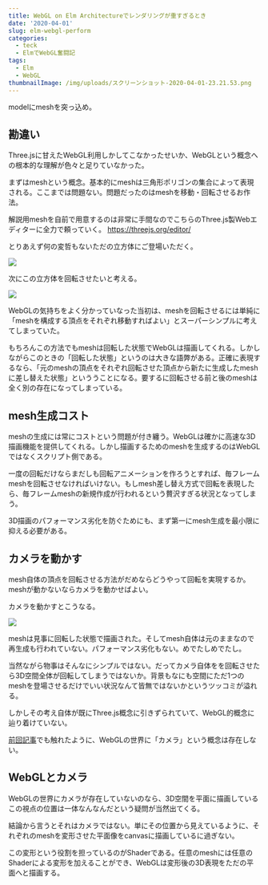 ```yaml
---
title: WebGL on Elm Architectureでレンダリングが重すぎるとき
date: '2020-04-01'
slug: elm-webgl-perform
categories:
  - teck
  - ElmでWebGL奮闘記
tags:
  - Elm
  - WebGL
thumbnailImage: /img/uploads/スクリーンショット-2020-04-01-23.21.53.png
---
```

modelにmeshを突っ込め。

<!--more-->

## 勘違い

Three.jsに甘えたWebGL利用しかしてこなかったせいか、WebGLという概念への根本的な理解が色々と足りていなかった。

まずはmeshという概念。基本的にmeshは三角形ポリゴンの集合によって表現される。ここまでは問題ない。問題だったのはmeshを移動・回転させるお作法。

解説用meshを自前で用意するのは非常に手間なのでこちらのThree.js製Webエディターに全力で頼っていく。 https://threejs.org/editor/

とりあえず何の変哲もないただの立方体にご登場いただく。

![](/img/uploads/スクリーンショット-2020-04-05-11.28.56.png)

次にこの立方体を回転させたいと考える。

![](/img/uploads/スクリーンショット-2020-04-05-11.28.27.png)

WebGLの気持ちをよく分かっていなった当初は、meshを回転させるには単純に「meshを構成する頂点をそれぞれ移動すればよい」とスーパーシンプルに考えてしまっていた。

もちろんこの方法でもmeshは回転した状態でWebGLは描画してくれる。しかしながらこのときの「回転した状態」というのは大きな語弊がある。正確に表現するなら、「元のmeshの頂点をそれぞれ回転させた頂点から新たに生成したmeshに差し替えた状態」といううことになる。要するに回転させる前と後のmeshは全く別の存在になってしまっている。

## mesh生成コスト

meshの生成には常にコストという問題が付き纏う。WebGLは確かに高速な3D描画機能を提供してくれる。しかし描画するためのmeshを生成するのはWebGLではなくスクリプト側である。

一度の回転だけならまだしも回転アニメーションを作ろうとすれば、毎フレームmeshを回転させなければいけない。もしmesh差し替え方式で回転を表現したら、毎フレームmeshの新規作成が行われるという贅沢すぎる状況となってしまう。

3D描画のパフォーマンス劣化を防ぐためにも、まず第一にmesh生成を最小限に抑える必要がある。

## カメラを動かす

mesh自体の頂点を回転させる方法がだめならどうやって回転を実現するか。meshが動かないならカメラを動かせばよい。

カメラを動かすとこうなる。

![](/img/uploads/スクリーンショット-2020-04-05-11.50.23.png)

meshは見事に回転した状態で描画された。そしてmesh自体は元のままなので再生成も行われていない。パフォーマンス劣化もない。めでたしめでたし。

当然ながら物事はそんなにシンプルではない。だってカメラ自体をを回転させたら3D空間全体が回転してしまうではないか。背景もなにも空間にただ1つのmeshを登場させるだけでいい状況なんて皆無ではないかというツッコミが溢れる。

しかしその考え自体が既にThree.js概念に引きずられていて、WebGL的概念に辿り着けていない。

[前回記事](/2020/03/elm-webgl-init/)でも触れたように、WebGLの世界に「カメラ」という概念は存在しない。

## WebGLとカメラ
WebGLの世界にカメラが存在していないのなら、3D空間を平面に描画しているこの視点の位置は一体なんなんだという疑問が当然出てくる。

結論から言うとそれはカメラではない。単にその位置から見えているように、それぞれのmeshを変形させた平面像をcanvasに描画しているに過ぎない。

この変形という役割を担っているのがShaderである。任意のmeshには任意のShaderによる変形を加えることができ、WebGLは変形後の3D表現をただの平面へと描画する。



